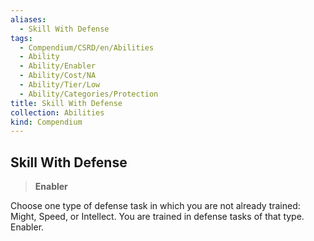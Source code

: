 ```yaml
---
aliases:
  - Skill With Defense
tags:
  - Compendium/CSRD/en/Abilities
  - Ability
  - Ability/Enabler
  - Ability/Cost/NA
  - Ability/Tier/Low
  - Ability/Categories/Protection
title: Skill With Defense
collection: Abilities
kind: Compendium
---
```

## Skill With Defense  
>**Enabler**
  
Choose one type of defense task in which you are not already trained: Might, Speed, or Intellect. You are trained in defense tasks of that type. Enabler.